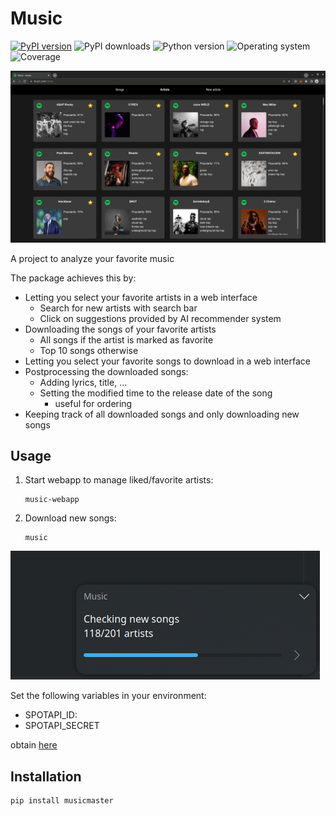 # Music
[![PyPI version](https://badge.fury.io/py/musicmaster.svg)](https://badge.fury.io/py/musicmaster)
![PyPI downloads](https://img.shields.io/pypi/dm/musicmaster)
![Python version](https://img.shields.io/badge/python-3.10--3.12-brightgreen)
![Operating system](https://img.shields.io/badge/os-linux-brightgreen)
![Coverage](https://img.shields.io/badge/coverage-100%25-brightgreen)

![example view](https://github.com/quintenroets/music/blob/main/assets/examples/artists.png?raw=true)

A project to analyze your favorite music

The package achieves this by:
* Letting you select your favorite artists in a web interface
    * Search for new artists with search bar
    * Click on suggestions provided by AI recommender system
* Downloading the songs of your favorite artists
    * All songs if the artist is marked as favorite
    * Top 10 songs otherwise
* Letting you select your favorite songs to download in a web interface
* Postprocessing the downloaded songs:
    * Adding lyrics, title, ...
    * Setting the modified time to the release date of the song
        * useful for ordering
* Keeping track of all downloaded songs and only downloading new songs


## Usage
1) Start webapp to manage liked/favorite artists:
    ```shell
    music-webapp
    ```
2) Download new songs:
    ```shell
    music
    ```

![progress example](https://github.com/quintenroets/music/blob/main/assets/examples/updating.png?raw=true)

Set the following variables in your environment:
* SPOTAPI_ID:
* SPOTAPI_SECRET

obtain [here](https://developer.spotify.com/documentation/general/guides/authorization/app-settings/)

## Installation
```shell
pip install musicmaster
```
